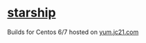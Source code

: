 # [starship](https://github.com/starship/starship)

Builds for Centos 6/7 hosted on [yum.jc21.com](https://yum.jc21.com)

